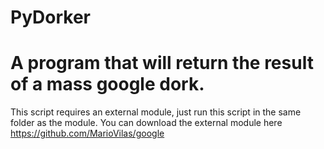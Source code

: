 PyDorker
========

A program that will return the result of a mass google dork. 
======
This script requires an external module, just run this script in the same folder as the module.
You can download the external module here https://github.com/MarioVilas/google
